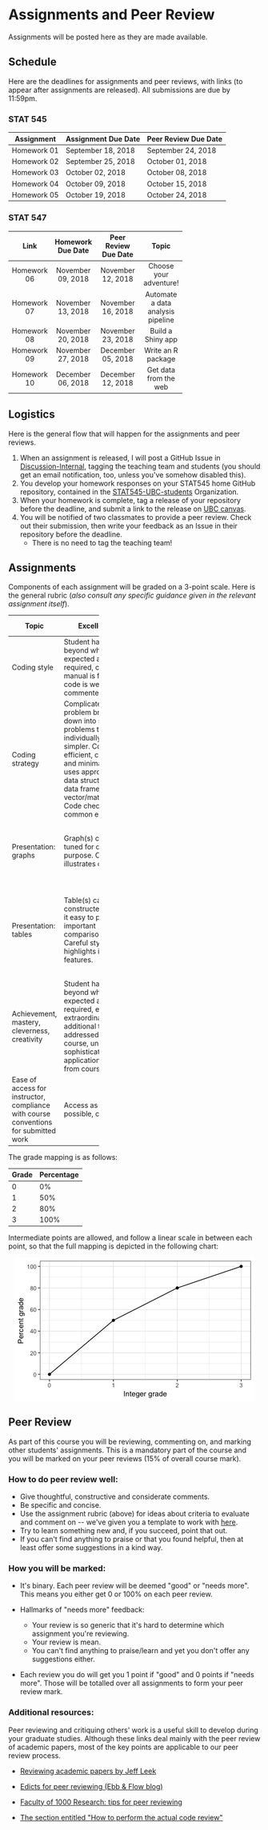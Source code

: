 Assignments and Peer Review
================

Assignments will be posted here as they are made available.

Schedule
--------

Here are the deadlines for assignments and peer reviews, with links (to appear after assignments are released). All submissions are due by 11:59pm.

### STAT 545

| Assignment  | Assignment Due Date | Peer Review Due Date |
|-------------|---------------------|----------------------|
| Homework 01 | September 18, 2018  | September 24, 2018   |
| Homework 02 | September 25, 2018  | October 01, 2018     |
| Homework 03 | October 02, 2018    | October 08, 2018     |
| Homework 04 | October 09, 2018    | October 15, 2018     |
| Homework 05 | October 19, 2018    | October 24, 2018     |

### STAT 547

<table style="width:69%;">
<colgroup>
<col width="6%" />
<col width="25%" />
<col width="27%" />
<col width="9%" />
</colgroup>
<thead>
<tr class="header">
<th align="center">Link</th>
<th align="center">Homework Due Date</th>
<th align="center">Peer Review Due Date</th>
<th align="center">Topic</th>
</tr>
</thead>
<tbody>
<tr class="odd">
<td align="center">Homework 06</td>
<td align="center">November 09, 2018</td>
<td align="center">November 12, 2018</td>
<td align="center">Choose your adventure!</td>
</tr>
<tr class="even">
<td align="center">Homework 07</td>
<td align="center">November 13, 2018</td>
<td align="center">November 16, 2018</td>
<td align="center">Automate a data analysis pipeline</td>
</tr>
<tr class="odd">
<td align="center">Homework 08</td>
<td align="center">November 20, 2018</td>
<td align="center">November 23, 2018</td>
<td align="center">Build a Shiny app</td>
</tr>
<tr class="even">
<td align="center">Homework 09</td>
<td align="center">November 27, 2018</td>
<td align="center">December 05, 2018</td>
<td align="center">Write an R package</td>
</tr>
<tr class="odd">
<td align="center">Homework 10</td>
<td align="center">December 06, 2018</td>
<td align="center">December 12, 2018</td>
<td align="center">Get data from the web</td>
</tr>
</tbody>
</table>

Logistics
---------

Here is the general flow that will happen for the assignments and peer reviews.

1.  When an assignment is released, I will post a GitHub Issue in [Discussion-Internal](https://github.com/STAT545-UBC/Discussion-Internal), tagging the teaching team and students (you should get an email notification, too, unless you've somehow disabled this).
2.  You develop your homework responses on your STAT545 home GitHub repository, contained in the [STAT545-UBC-students](https://github.com/STAT545-UBC-students) Organization.
3.  When your homework is complete, tag a release of your repository before the deadline, and submit a link to the release on [UBC canvas](canvas.ubc.ca).
4.  You will be notified of two classmates to provide a peer review. Check out their submission, then write your feedback as an Issue in their repository before the deadline.
    -   There is no need to tag the teaching team!

Assignments
-----------

Components of each assignment will be graded on a 3-point scale. Here is the general rubric (*also consult any specific guidance given in the relevant assignment itself*).

<table style="width:36%;">
<colgroup>
<col width="6%" />
<col width="9%" />
<col width="11%" />
<col width="8%" />
</colgroup>
<thead>
<tr class="header">
<th>Topic</th>
<th>Excellent: 3</th>
<th>Satisfactory: 2</th>
<th>Needs work: 1</th>
</tr>
</thead>
<tbody>
<tr class="odd">
<td>Coding style</td>
<td>Student has gone beyond what was expected and required, coding manual is followed, code is well commented</td>
<td>Coding style lacks refinement and has some errors, but code is readable and has some comments</td>
<td>Many errors in coding style, little attention paid to making the code human readable</td>
</tr>
<tr class="even">
<td>Coding strategy</td>
<td>Complicated problem broken down into sub-problems that are individually much simpler. Code is efficient, correct, and minimal. Code uses appropriate data structure (list, data frame, vector/matrix/array). Code checks for common errors</td>
<td>Code is correct, but could be edited down to leaner code. Some &quot;hacking&quot; instead of using suitable data structure. Some checks for errors.</td>
<td>Code tackles complicated problem in one big chunk. Code is repetitive and could easily be functionalized. No anticipation of errors.</td>
</tr>
<tr class="odd">
<td>Presentation: graphs</td>
<td>Graph(s) carefully tuned for desired purpose. One graph illustrates one point</td>
<td>Graph(s) well chosen, but with a few minor problems: inappropriate aspect ratios, poor labels.</td>
<td>Graph(s) poorly chosen to support questions.</td>
</tr>
<tr class="even">
<td>Presentation: tables</td>
<td>Table(s) carefully constructed to make it easy to perform important comparisons. Careful styling highlights important features.</td>
<td>Table(s) generally appropriate but possibly some minor formatting deficiencies.</td>
<td>Table(s) with too many, or inconsistent, decimal places. Table(s) not appropriate for questions and findings. Major display problems.</td>
</tr>
<tr class="odd">
<td>Achievement, mastery, cleverness, creativity</td>
<td>Student has gone beyond what was expected and required, e.g., extraordinary effort, additional tools not addressed by this course, unusually sophisticated application of tools from course.</td>
<td>Tools and techniques from the course are applied very competently and, perhaps,somewhat creatively. Chosen task was acceptable, but fairly conservative in ambition.</td>
<td>Student does not display the expected level of mastery of the tools and techniques in this course. Chosen task was too limited in scope.</td>
</tr>
<tr class="even">
<td>Ease of access for instructor, compliance with course conventions for submitted work</td>
<td>Access as easy as possible, code runs!</td>
<td>Satisfactory</td>
<td>Not an earnest effort to reduce friction and comply with conventions and/or code does not run</td>
</tr>
</tbody>
</table>

The grade mapping is as follows:

| Grade | Percentage |
|-------|------------|
| 0     | 0%         |
| 1     | 50%        |
| 2     | 80%        |
| 3     | 100%       |

Intermediate points are allowed, and follow a linear scale in between each point, so that the full mapping is depicted in the following chart:

<img src="README_files/figure-markdown_github/unnamed-chunk-1-1.png" style="display: block; margin: auto;" />

Peer Review
-----------

As part of this course you will be reviewing, commenting on, and marking other students' assignments. This is a mandatory part of the course and you will be marked on your peer reviews (15% of overall course mark).

### How to do peer review well:

-   Give thoughtful, constructive and considerate comments.
-   Be specific and concise.
-   Use the assignment rubric (above) for ideas about criteria to evaluate and comment on -- we've given you a template to work with [here](https://github.com/STAT545-UBC/Classroom/blob/master/assignments/peer-review-template.md).
-   Try to learn something new and, if you succeed, point that out.
-   If you can't find anything to praise or that you found helpful, then at least offer some suggestions in a kind way.

### How you will be marked:

-   It's binary. Each peer review will be deemed "good" or "needs more". This means you either get 0 or 100% on each peer review.

-   Hallmarks of "needs more" feedback:
    -   Your review is so generic that it's hard to determine which assignment you're reviewing.
    -   Your review is mean.
    -   You can't find anything to praise/learn and yet you don't offer any suggestions either.
-   Each review you do will get you 1 point if "good" and 0 points if "needs more". Those will be totalled over all assignments to form your peer review mark.

### Additional resources:

Peer reviewing and critiquing others' work is a useful skill to develop during your graduate studies. Although these links deal mainly with the peer review of academic papers, most of the key points are applicable to our peer review process.

-   [Reviewing academic papers by Jeff Leek](https://github.com/jtleek/reviews/blob/master/README.md)

-   [Edicts for peer reviewing (Ebb & Flow blog)](http://evol-eco.blogspot.ca/2014/09/edicts-for-peer-reviewing.html)

-   [Faculty of 1000 Research: tips for peer reviewing](http://f1000research.com/peer-reviewing-tips)

-   [The section entitled "How to perform the actual code review"](http://zonca.github.io/2014/08/code-review-for-scientific-computing.html)
